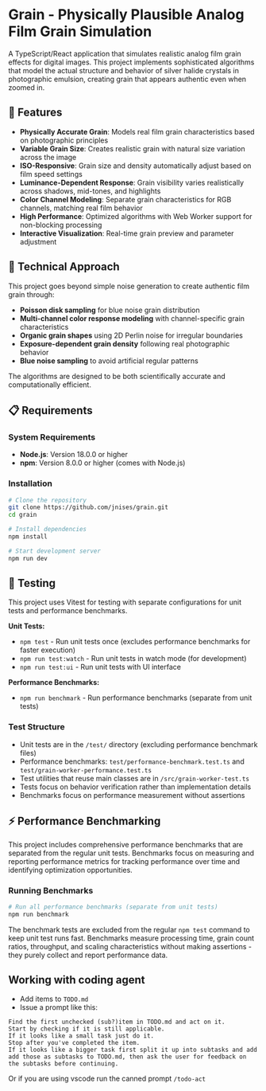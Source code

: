 # Grain - Physically Plausible Analog Film Grain Simulation

A TypeScript/React application that simulates realistic analog film grain effects for digital images. This project implements sophisticated algorithms that model the actual structure and behavior of silver halide crystals in photographic emulsion, creating grain that appears authentic even when zoomed in.

## 🎯 Features

- **Physically Accurate Grain**: Models real film grain characteristics based on photographic principles
- **Variable Grain Size**: Creates realistic grain with natural size variation across the image
- **ISO-Responsive**: Grain size and density automatically adjust based on film speed settings
- **Luminance-Dependent Response**: Grain visibility varies realistically across shadows, mid-tones, and highlights
- **Color Channel Modeling**: Separate grain characteristics for RGB channels, matching real film behavior
- **High Performance**: Optimized algorithms with Web Worker support for non-blocking processing
- **Interactive Visualization**: Real-time grain preview and parameter adjustment

## 🧬 Technical Approach

This project goes beyond simple noise generation to create authentic film grain through:

- **Poisson disk sampling** for blue noise grain distribution
- **Multi-channel color response modeling** with channel-specific grain characteristics
- **Organic grain shapes** using 2D Perlin noise for irregular boundaries
- **Exposure-dependent grain density** following real photographic behavior
- **Blue noise sampling** to avoid artificial regular patterns

The algorithms are designed to be both scientifically accurate and computationally efficient.

## 📋 Requirements

### System Requirements
- **Node.js**: Version 18.0.0 or higher
- **npm**: Version 8.0.0 or higher (comes with Node.js)

### Installation
```bash
# Clone the repository
git clone https://github.com/jnises/grain.git
cd grain

# Install dependencies
npm install

# Start development server
npm run dev
```

## 🧪 Testing

This project uses Vitest for testing with separate configurations for unit tests and performance benchmarks.

**Unit Tests:**
- `npm test` - Run unit tests once (excludes performance benchmarks for faster execution)
- `npm run test:watch` - Run unit tests in watch mode (for development)
- `npm run test:ui` - Run unit tests with UI interface

**Performance Benchmarks:**
- `npm run benchmark` - Run performance benchmarks (separate from unit tests)

### Test Structure
- Unit tests are in the `/test/` directory (excluding performance benchmark files)
- Performance benchmarks: `test/performance-benchmark.test.ts` and `test/grain-worker-performance.test.ts`
- Test utilities that reuse main classes are in `/src/grain-worker-test.ts`
- Tests focus on behavior verification rather than implementation details
- Benchmarks focus on performance measurement without assertions

## ⚡ Performance Benchmarking

This project includes comprehensive performance benchmarks that are separated from the regular unit tests. Benchmarks focus on measuring and reporting performance metrics for tracking performance over time and identifying optimization opportunities.

### Running Benchmarks

```bash
# Run all performance benchmarks (separate from unit tests)
npm run benchmark
```

The benchmark tests are excluded from the regular `npm test` command to keep unit test runs fast. Benchmarks measure processing time, grain count ratios, throughput, and scaling characteristics without making assertions - they purely collect and report performance data.

## Working with coding agent
- Add items to `TODO.md`
- Issue a prompt like this:
```
Find the first unchecked (sub?)item in TODO.md and act on it.
Start by checking if it is still applicable.
If it looks like a small task just do it.
Stop after you've completed the item.
If it looks like a bigger task first split it up into subtasks and add add those as subtasks to TODO.md, then ask the user for feedback on the subtasks before continuing.
```
Or if you are using vscode run the canned prompt `/todo-act`